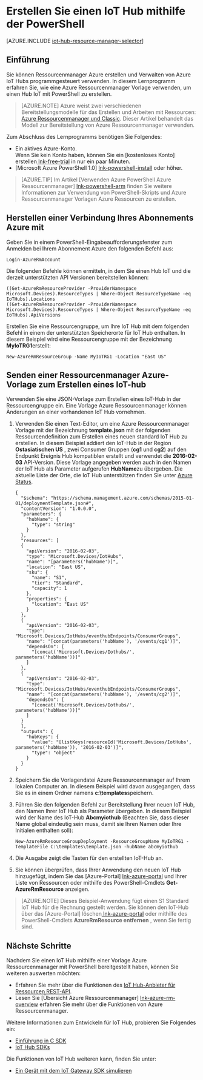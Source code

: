 <properties
    pageTitle="Erstellen einer IoT Hub mithilfe einer Vorlage Azure Ressourcenmanager und PowerShell | Microsoft Azure"
    description="Führen Sie dieses Lernprogramm den Einstieg Azure Ressourcenmanager Vorlagen zum Erstellen einer IoT Hub mit PowerShell."
    services="iot-hub"
    documentationCenter=".net"
    authors="dominicbetts"
    manager="timlt"
    editor=""/>

<tags
     ms.service="iot-hub"
     ms.devlang="multiple"
     ms.topic="article"
     ms.tgt_pltfrm="na"
     ms.workload="na"
     ms.date="09/07/2016"
     ms.author="dobett"/>

# <a name="create-an-iot-hub-using-powershell"></a>Erstellen Sie einen IoT Hub mithilfe der PowerShell

[AZURE.INCLUDE [iot-hub-resource-manager-selector](../../includes/iot-hub-resource-manager-selector.md)]

## <a name="introduction"></a>Einführung

Sie können Ressourcenmanager Azure erstellen und Verwalten von Azure IoT Hubs programmgesteuert verwenden. In diesem Lernprogramm erfahren Sie, wie eine Azure Ressourcenmanager Vorlage verwenden, um einen Hub IoT mit PowerShell zu erstellen.

> [AZURE.NOTE] Azure weist zwei verschiedenen Bereitstellungsmodelle für das Erstellen und Arbeiten mit Ressourcen: [Azure Ressourcenmanager und Classic](../resource-manager-deployment-model.md).  Dieser Artikel behandelt das Modell zur Bereitstellung von Azure Ressourcenmanager verwenden.

Zum Abschluss des Lernprogramms benötigen Sie Folgendes:

- Ein aktives Azure-Konto. <br/>Wenn Sie kein Konto haben, können Sie ein [kostenloses Konto] erstellen[ lnk-free-trial] in nur ein paar Minuten.
- [Microsoft Azure PowerShell 1.0] [ lnk-powershell-install] oder höher.

> [AZURE.TIP] Im Artikel [Verwenden Azure PowerShell Azure Ressourcenmanager] [ lnk-powershell-arm] finden Sie weitere Informationen zur Verwendung von PowerShell-Skripts und Azure Ressourcenmanager Vorlagen Azure Ressourcen zu erstellen. 

## <a name="connect-to-your-azure-subscription"></a>Herstellen einer Verbindung Ihres Abonnements Azure mit

Geben Sie in einem PowerShell-Eingabeaufforderungsfenster zum Anmelden bei Ihrem Abonnement Azure den folgenden Befehl aus:

```
Login-AzureRmAccount
```

Die folgenden Befehle können ermitteln, in dem Sie einen Hub IoT und die derzeit unterstützten API Versionen bereitstellen können:

```
((Get-AzureRmResourceProvider -ProviderNamespace Microsoft.Devices).ResourceTypes | Where-Object ResourceTypeName -eq IoTHubs).Locations
((Get-AzureRmResourceProvider -ProviderNamespace Microsoft.Devices).ResourceTypes | Where-Object ResourceTypeName -eq IoTHubs).ApiVersions
```

Erstellen Sie eine Ressourcengruppe, um Ihre IoT Hub mit dem folgenden Befehl in einem der unterstützten Speicherorte für IoT Hub enthalten. In diesem Beispiel wird eine Ressourcengruppe mit der Bezeichnung **MyIoTRG1**erstellt:

```
New-AzureRmResourceGroup -Name MyIoTRG1 -Location "East US"
```

## <a name="submit-an-azure-resource-manager-template-to-create-an-iot-hub"></a>Senden einer Ressourcenmanager Azure-Vorlage zum Erstellen eines IoT-hub

Verwenden Sie eine JSON-Vorlage zum Erstellen eines IoT-Hub in der Ressourcengruppe ein. Eine Vorlage Azure Ressourcenmanager können Änderungen an einer vorhandenen IoT Hub vornehmen.

1. Verwenden Sie einen Text-Editor, um eine Azure Ressourcenmanager Vorlage mit der Bezeichnung **template.json** mit der folgenden Ressourcendefinition zum Erstellen eines neuen standard IoT Hub zu erstellen. In diesem Beispiel addiert den IoT-Hub in der Region **Ostasiatischen US** , zwei Consumer Gruppen (**cg1** und **cg2**) auf den Endpunkt Ereignis Hub kompatiblen erstellt und verwendet die **2016-02-03** API-Version. Diese Vorlage angegeben werden auch in den Namen der IoT Hub als Parameter aufgerufen **HubName**zu übergeben. Die aktuelle Liste der Orte, die IoT Hub unterstützen finden Sie unter [Azure Status][lnk-status].

    ```
    {
      "$schema": "https://schema.management.azure.com/schemas/2015-01-01/deploymentTemplate.json#",
      "contentVersion": "1.0.0.0",
      "parameters": {
        "hubName": {
          "type": "string"
        }
      },
      "resources": [
      {
        "apiVersion": "2016-02-03",
        "type": "Microsoft.Devices/IotHubs",
        "name": "[parameters('hubName')]",
        "location": "East US",
        "sku": {
          "name": "S1",
          "tier": "Standard",
          "capacity": 1
        },
        "properties": {
          "location": "East US"
        }
      },
      {
        "apiVersion": "2016-02-03",
        "type": "Microsoft.Devices/IotHubs/eventhubEndpoints/ConsumerGroups",
        "name": "[concat(parameters('hubName'), '/events/cg1')]",
        "dependsOn": [
          "[concat('Microsoft.Devices/Iothubs/', parameters('hubName'))]"
        ]
      },
      {
        "apiVersion": "2016-02-03",
        "type": "Microsoft.Devices/IotHubs/eventhubEndpoints/ConsumerGroups",
        "name": "[concat(parameters('hubName'), '/events/cg2')]",
        "dependsOn": [
          "[concat('Microsoft.Devices/Iothubs/', parameters('hubName'))]"
        ]
      }
      ],
      "outputs": {
        "hubKeys": {
          "value": "[listKeys(resourceId('Microsoft.Devices/IotHubs', parameters('hubName')), '2016-02-03')]",
          "type": "object"
        }
      }
    }
    ```

2. Speichern Sie die Vorlagendatei Azure Ressourcenmanager auf Ihrem lokalen Computer an. In diesem Beispiel wird davon ausgegangen, dass Sie es in einem Ordner namens **c:\templates**speichern.

3. Führen Sie den folgenden Befehl zur Bereitstellung Ihrer neuen IoT Hub, den Namen Ihrer IoT Hub als Parameter übergeben. In diesem Beispiel wird der Name des IoT-Hub **Abcmyiothub** (Beachten Sie, dass dieser Name global eindeutig sein muss, damit sie Ihren Namen oder Ihre Initialen enthalten soll):

    ```
    New-AzureRmResourceGroupDeployment -ResourceGroupName MyIoTRG1 -TemplateFile C:\templates\template.json -hubName abcmyiothub
    ```

4. Die Ausgabe zeigt die Tasten für den erstellten IoT-Hub an.

5. Sie können überprüfen, dass Ihrer Anwendung den neuen IoT Hub hinzugefügt, indem Sie das [Azure-Portal] [ lnk-azure-portal] und Ihrer Liste von Ressourcen oder mithilfe des PowerShell-Cmdlets **Get-AzureRmResource** anzeigen.

> [AZURE.NOTE] Dieses Beispiel-Anwendung fügt einen S1 Standard IoT Hub für die Rechnung gestellt werden. Sie können den IoT-Hub über das [Azure-Portal] löschen[ lnk-azure-portal] oder mithilfe des PowerShell-Cmdlets **AzureRmResource entfernen** , wenn Sie fertig sind.

## <a name="next-steps"></a>Nächste Schritte

Nachdem Sie einen IoT Hub mithilfe einer Vorlage Azure Ressourcenmanager mit PowerShell bereitgestellt haben, können Sie weiteren auswerten möchten:

- Erfahren Sie mehr über die Funktionen des [IoT Hub-Anbieter für Ressourcen REST-API][lnk-rest-api].
- Lesen Sie [Übersicht Azure Ressourcenmanager] [ lnk-azure-rm-overview] erfahren Sie mehr über die Funktionen von Azure Ressourcenmanager.

Weitere Informationen zum Entwickeln für IoT Hub, probieren Sie Folgendes ein:

- [Einführung in C SDK][lnk-c-sdk]
- [IoT Hub SDKs][lnk-sdks]

Die Funktionen von IoT Hub weiteren kann, finden Sie unter:

- [Ein Gerät mit dem IoT Gateway SDK simulieren][lnk-gateway]

<!-- Links -->
[lnk-free-trial]: https://azure.microsoft.com/pricing/free-trial/
[lnk-azure-portal]: https://portal.azure.com/
[lnk-status]: https://azure.microsoft.com/status/
[lnk-powershell-install]: ../powershell-install-configure.md
[lnk-rest-api]: https://msdn.microsoft.com/library/mt589014.aspx
[lnk-azure-rm-overview]: ../azure-resource-manager/resource-group-overview.md
[lnk-powershell-arm]: ../powershell-azure-resource-manager.md

[lnk-c-sdk]: iot-hub-device-sdk-c-intro.md
[lnk-sdks]: iot-hub-devguide-sdks.md

[lnk-gateway]: iot-hub-linux-gateway-sdk-simulated-device.md
